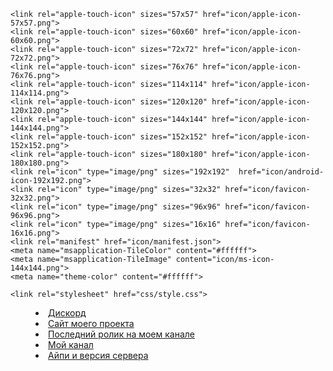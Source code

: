 <!DOCTYPE html>
<html lang="en">
<head>
    <meta charset="UTF-8">
    <meta http-equiv="X-UA-Compatible" content="IE=edge">
    <meta name="viewport" content="width=device-width, initial-scale=1.0">
    <title>Гутеланд</title>
    
    <link rel="apple-touch-icon" sizes="57x57" href="icon/apple-icon-57x57.png">
    <link rel="apple-touch-icon" sizes="60x60" href="icon/apple-icon-60x60.png">
    <link rel="apple-touch-icon" sizes="72x72" href="icon/apple-icon-72x72.png">
    <link rel="apple-touch-icon" sizes="76x76" href="icon/apple-icon-76x76.png">
    <link rel="apple-touch-icon" sizes="114x114" href="icon/apple-icon-114x114.png">
    <link rel="apple-touch-icon" sizes="120x120" href="icon/apple-icon-120x120.png">
    <link rel="apple-touch-icon" sizes="144x144" href="icon/apple-icon-144x144.png">
    <link rel="apple-touch-icon" sizes="152x152" href="icon/apple-icon-152x152.png">
    <link rel="apple-touch-icon" sizes="180x180" href="icon/apple-icon-180x180.png">
    <link rel="icon" type="image/png" sizes="192x192"  href="icon/android-icon-192x192.png">
    <link rel="icon" type="image/png" sizes="32x32" href="icon/favicon-32x32.png">
    <link rel="icon" type="image/png" sizes="96x96" href="icon/favicon-96x96.png">
    <link rel="icon" type="image/png" sizes="16x16" href="icon/favicon-16x16.png">
    <link rel="manifest" href="icon/manifest.json">
    <meta name="msapplication-TileColor" content="#ffffff">
    <meta name="msapplication-TileImage" content="icon/ms-icon-144x144.png">
    <meta name="theme-color" content="#ffffff">

    <link rel="stylesheet" href="css/style.css">

</head>

<body>
    <div>
        <nav>
            <menu>
                    <li><a href="https://discord.gg/yBHnwFwC">Дискорд</a></li>
                    <li><a href="../project/index.html">Сайт моего проекта</a></li>
                    <li><a href="https://www.youtube.com/watch?v=xJdP-uOxRhs">Последний ролик на моем канале</a></li>
                    <li><a href="https://www.youtube.com/channel/UCi3moaV8mMoknXHFJ4XZjOA">Мой канал</a></li>
                    <li><a href="files/sm.txt">Айпи и версия сервера</a></li>
            </menu>
        </nav>
    </div>

</body>
</html>
